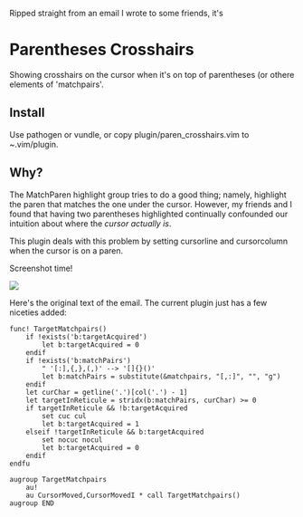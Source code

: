 Ripped straight from an email I wrote to some friends, it's

# Parentheses Crosshairs

Showing crosshairs on the cursor when it's on top of parentheses (or othere
elements of 'matchpairs'.

## Install

Use pathogen or vundle, or copy plugin/paren_crosshairs.vim to ~.vim/plugin.


## Why?

The MatchParen highlight group tries to do a good thing; namely, highlight the
paren that matches the one under the cursor. However, my friends and I found
that having two parentheses highlighted continually confounded our intuition
about where the *cursor actually is*.

This plugin deals with this problem by setting cursorline and cursorcolumn when
the cursor is on a paren.

Screenshot time!

![](http://i.imgur.com/i8uld.png?1)

Here's the original text of the email. The current plugin just has a few
niceties added:

```vim
func! TargetMatchpairs()
    if !exists('b:targetAcquired')
        let b:targetAcquired = 0
    endif
    if !exists('b:matchPairs')
        " '[:],{,},(,)' --> '[]{}()'
        let b:matchPairs = substitute(&matchpairs, "[,:]", "", "g")
    endif
    let curChar = getline('.')[col('.') - 1]
    let targetInReticule = stridx(b:matchPairs, curChar) >= 0
    if targetInReticule && !b:targetAcquired
        set cuc cul
        let b:targetAcquired = 1
    elseif !targetInReticule && b:targetAcquired
        set nocuc nocul
        let b:targetAcquired = 0
    endif
endfu

augroup TargetMatchpairs
    au!
    au CursorMoved,CursorMovedI * call TargetMatchpairs()
augroup END
```
